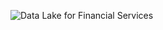 ![Data Lake for Financial Services](https://github.com/user-attachments/assets/410aa037-84e9-487c-977a-29bea6df257b)
